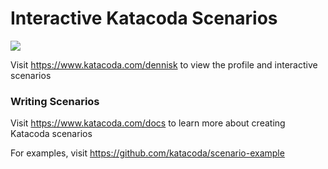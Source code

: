 # Interactive Katacoda Scenarios

[![](http://shields.katacoda.com/katacoda/dennisk/count.svg)](https://www.katacoda.com/dennisk "Get your profile on Katacoda.com")

Visit https://www.katacoda.com/dennisk to view the profile and interactive scenarios

### Writing Scenarios
Visit https://www.katacoda.com/docs to learn more about creating Katacoda scenarios

For examples, visit https://github.com/katacoda/scenario-example
